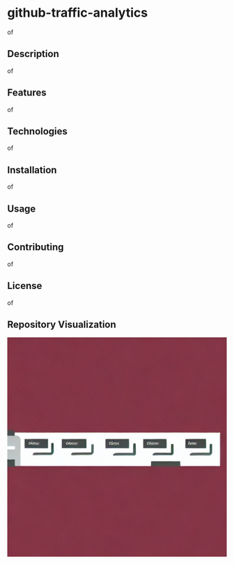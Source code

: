 # github-traffic-analytics
of


## Description
of


## Features
of


## Technologies
of


## Installation
of


## Usage
of


## Contributing
of


## License
of

## Repository Visualization
![Repository Visualization](https://raw.githubusercontent.com/aliammari1/github-traffic-analytics/master/assets/repo_image_github-traffic-analytics.png)